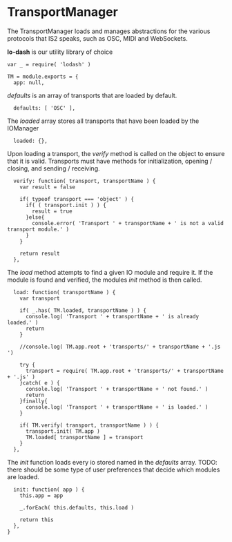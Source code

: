 TransportManager
================
The TransportManager loads and manages abstractions for the various protocols that IS2 speaks, such
as OSC, MIDI and WebSockets.

**lo-dash** is our utility library of choice

    var _ = require( 'lodash' )
		
    TM = module.exports = {
      app: null,

*defaults* is an array of transports that are loaded by default.

      defaults: [ 'OSC' ],

The *loaded* array stores all transports that have been loaded by the IOManager			

      loaded: {},

Upon loading a transport, the *verify* method is called on the object to ensure that it is valid.
Transports must have methods for initialization, opening / closing, and sending / receiving.

      verify: function( transport, transportName ) {
        var result = false
        
        if( typeof transport === 'object' ) {
          if( ( transport.init ) ) {
            result = true
          }else{
            console.error( 'Transport ' + transportName + ' is not a valid transport module.' )
          }
        }
        
        return result
      },
      
The *load* method attempts to find a given IO module and require it. If the module is found and verified, the modules *init* method is then called.

      load: function( transportName ) {
        var transport
        
        if( _.has( TM.loaded, transportName ) ) {
          console.log( 'Transport ' + transportName + ' is already loaded.' )
          return
        }
        
        //console.log( TM.app.root + 'transports/' + transportName + '.js ')
        
        try {
          transport = require( TM.app.root + 'transports/' + transportName + '.js' )
        }catch( e ) {
          console.log( 'Transport ' + transportName + ' not found.' )
          return
        }finally{
          console.log( 'Transport ' + transportName + ' is loaded.' )
        }
        
        if( TM.verify( transport, transportName ) ) {
          transport.init( TM.app )
          TM.loaded[ transportName ] = transport
        }
      },
      
The *init* function loads every io stored named in the *defaults* array. TODO: there should be some type of user preferences that decide which modules are loaded.

      init: function( app ) {
        this.app = app
        
        _.forEach( this.defaults, this.load )
        
        return this
      },
    }
